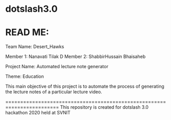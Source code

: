 # dotslash3.0

READ ME:
========
Team Name: Desert_Hawks

Member 1: Nanavati Tilak D
Member 2: ShabbirHussain Bhaisaheb

Project Name: Automated lecture note generator

Theme: Education

This main objective of this project is to automate the process of generating the lecture notes of a particular lecture video.

========================================================================
This repository is created for dotslash 3.0 hackathon 2020 held at SVNIT
